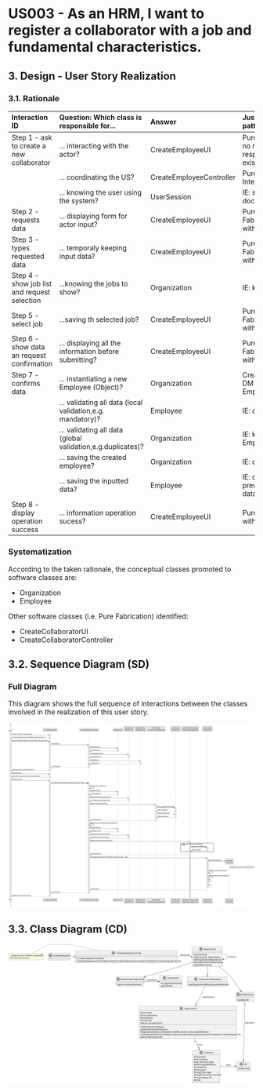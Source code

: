 # US003 - As an HRM, I want to register a collaborator with a job and fundamental characteristics.

## 3. Design - User Story Realization 

### 3.1. Rationale


| Interaction ID                               | Question: Which class is responsible for...                 | Answer                   | Justification (with patterns)                                                                       |
|:---------------------------------------------|:------------------------------------------------------------|:-------------------------|:----------------------------------------------------------------------------------------------------|
| Step 1 - ask to create a new collaborator    | ... interacting with the actor?                             | CreateEmployeeUI         | Pure Fabrication: there is no reason to assign this responsibility to any existing class in the DM. |
|                                              | ... coordinating the US?                                    | CreateEmployeeController | Pure Fabrication(System Interaction Controller)                                                     |
| 			                                    | ... knowing the user using the system?                      | UserSession              | IE: see Auth component documentation.                                                               |        
| Step 2 - requests data                       | ... displaying form for actor input?                        | CreateEmployeeUI         | Pure Fabrication(Interation with Actor)                                                             |
| Step 3 - types requested data                | ... temporaly keeping input data?                           | CreateEmployeeUI         | Pure Fabrication(Interation with Actor)                                                             | 
| Step 4 - show job list and request selection | ...knowing the jobs to show?                                | Organization             | IE: knows all Jobs.                                                                                 |
| Step 5 - select job                          | ...saving th selected job?                                  | CreateEmployeeUI         | Pure Fabrication(Interation with Actor)                                                             |
| Step 6 - show data an request confirmation   | ... displaying all the information before submitting?       | CreateEmployeeUI         | Pure Fabrication(Interation with Actor)                                                             |
| Step 7 - confirms data                       | ... instantiating a new Employee (Object)?                  | Organization             | Creator (Rule 1): in the DM Organization owns Employees list.                                       |
| 		                                        | ... validating all data (local validation,e.g. mandatory)?  | Employee                 | IE: owns its data.                                                                                  |
| 		                                        | ... validating all data (global validation,e.g.duplicates)? | Organization             | IE: knows all its Employees.                                                                        |
| 			  		                            | ... saving the created employee?                            | Organization             | IE: owns all its Employees.                                                                         |
| 		                                        | ... saving the inputted data?                               | Employee                 | IE: object created previously has its own data.                                                     |
| Step 8 - display operation success	         | ... information operation sucess?                          | CreateEmployeeUI         | PureFabrication(Interation with Actor)                                                              |              


### Systematization ##

According to the taken rationale, the conceptual classes promoted to software classes are: 

* Organization
* Employee

Other software classes (i.e. Pure Fabrication) identified: 

* CreateCollaboratorUI  
* CreateCollaboratorController


## 3.2. Sequence Diagram (SD)


### Full Diagram

This diagram shows the full sequence of interactions between the classes involved in the realization of this user story.

![Sequence Diagram - Full](svg/us003-sequence-diagram-full.svg)



## 3.3. Class Diagram (CD)

![Class Diagram](svg/us003-class-diagram.svg)